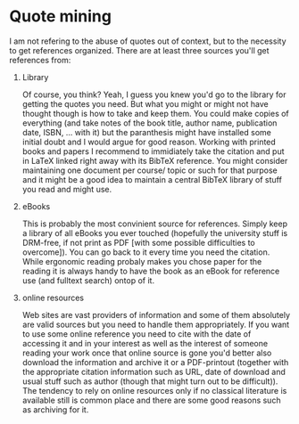 # Quote mining

I am not refering to the abuse of quotes out of context, but to the necessity to get references organized. There are at least three sources you'll get references from:

1. Library

	Of course, you think? Yeah, I guess you knew you'd go to the library for getting the quotes you need. But what you might or might not have thought though is how to take and keep them. You could make copies of everything (and take notes of the book title, author name, publication date, ISBN, ... with it) but the paranthesis might have installed some initial doubt and I would argue for good reason. Working with printed books and papers I recommend to immidiately take the citation and put in LaTeX linked right away with its BibTeX reference. You might consider maintaining one document per course/ topic or such for that purpose and it might be a good idea to maintain a central BibTeX library of stuff you read and might use.


2. eBooks

	This is probably the most convinient source for references. Simply keep a library of all eBooks you ever touched (hopefully the university stuff is DRM-free, if not print as PDF [with some possible difficulties to overcome]). You can go back to it every time you need the citation. While ergonomic reading probaly makes you chose paper for the reading it is always handy to have the book as an eBook for reference use (and fulltext search) ontop of it.


3. online resources

	Web sites are vast providers of information and some of them absolutely are valid sources but you need to handle them appropriately. If you want to use some online reference you need to cite with the date of accessing it and in your interest as well as the interest of someone reading your work once that online source is gone you'd better also download the information and archive it or a PDF-printout (together with the appropriate citation information such as URL, date of download and usual stuff such as author (though that might turn out to be difficult)). The tendency to rely on online resources only if no classical literature is available still is common place and there are some good reasons such as archiving for it.
